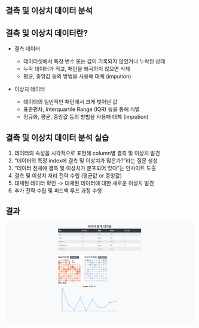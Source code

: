 ## 결측 및 이상치 데이터 분석

## 결측 및 이상치 데이터란?
- 결측 데이터
    - 데이터셋에서 특정 변수 또는 값이 기록되지 않았거나 누락된 상태
    - 누락 데이터가 적고, 패턴을 왜곡하지 않으면 삭제
    - 평균, 중앙값 등의 방법을 사용해 대체 (impution)

- 이상치 데이터
    - 데이터의 일반적인 패턴에서 크게 벗어난 값
    - 표준편차, Interquartile Range (IQR) 등을 통해 식별
    - 정규화, 평균, 중앙값 등의 방법을 사용해 대체 (impution)

## 결측 및 이상치 데이터 분석 실습
1. 데이터의 속성을 시각적으로 표현해 column별 결측 및 이상치 발견
2. “데이터의 특정 index에 결측 및 이상치가 많은가?”라는 질문 생성
3. “데이터 전체에 결측 및 이상치가 분포되어 있다”는 인사이트 도출
4. 결측 및 이상치 처리 전략 수립 (평균값 or 중앙값)
5. 대체된 데이터 확인 -> 대체된 데이터에 대한 새로운 이상치 발견
6. 추가 전략 수립 및 피드백 루프 과정 수행

## 결과
![alt text](images_for_README/image-1.png)